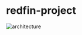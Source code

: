 # redfin-project
![architecture](https://github.com/user-attachments/assets/971034d5-8f32-4998-8e65-a7840d220e6e)
